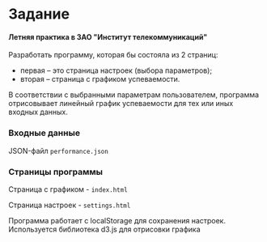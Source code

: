 # Задание
#### Летняя практика в ЗАО "Институт телекоммуникаций"
Разработать программу, которая бы состояла из 2 страниц:
- первая – это страница настроек (выбора параметров);
- вторая – страница с графиком успеваемости. 

В соответствии с выбранными параметрам пользователем, программа отрисовывает линейный график успеваемости для тех или иных входных данных.

### Входные данные
JSON-файл `performance.json`
### Страницы программы
Страница с графиком - `index.html`

Страница настроек - `settings.html`

Программа работает с localStorage для сохранения
настроек.
Используется библиотека d3.js для отрисовки графика